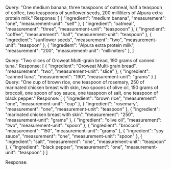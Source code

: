 Query: "One medium banana, three teaspoons of oatmeal, half a teaspoon of coffee, two teaspoons of sunflower seeds, 200 milliliters of Alpura extra protein milk."
Response: 
[
    {
    "ingredient": "medium banana", 
    "measurement": "one",
    "measurement-unit": "self" 
    },
    {
    "ingredient": "oatmeal", 
    "measurement": "three",
    "measurement-unit": "teaspooon" 
    },
    {
    "ingredient": "coffee", 
    "measurement": "half",
    "measurement-unit": "teaspoon" 
    },
    {
    "ingredient": "sunflower seeds", 
    "measurement": "two",
    "measurement-unit": "teaspoon" 
    },
    {
    "ingredient": "Alpura extra protein milk", 
    "measurement": "200",
    "measurement-unit": "millimiters" 
    },
]

Query: "Two slices of Oroweat Multi-grain bread, 190 grams of canned tuna."
Response:
[
    {
        "ingredient": "Oroweat Multi-grain bread",
        "measurement": "two",
        "measurement-unit": "slice"
    },
    {
        "ingredient": "canned tuna",
        "measurement": "190",
        "measurement-unit": "grams"
    }
]
Query: "One cup of brown rice, one teaspoon of rosemary, 250 of marinated chicken breast with skin, two spoons of olive oil, 150 grams of broccoli, one spoon of soy sauce, one teaspoon of salt, one teaspoon of black pepper."
Response:
[
    {
        "ingredient": "brown rice",
        "measurement": "one",
        "measurement-unit": "cup"
    },
    {
        "ingredient": "rosemary",
        "measurement": "one",
        "measurement-unit": "teaspoon"
    },
    {
        "ingredient": "marinated chicken breast with skin",
        "measurement": "250",
        "measurement-unit": "grams"
    },
    {
        "ingredient": "olive oil",
        "measurement": "two",
        "measurement-unit": "spoon"
    },
    {
        "ingredient": "broccoli",
        "measurement": "150",
        "measurement-unit": "grams"
    },
    {
        "ingredient": "soy sauce",
        "measurement": "one",
        "measurement-unit": "spoon"
    },
    {
        "ingredient": "salt",
        "measurement": "one",
        "measurement-unit": "teaspoon"
    },
    {
        "ingredient": "black pepper",
        "measurement": "one",
        "measurement-unit": "teaspoon"
    }
]

Response: